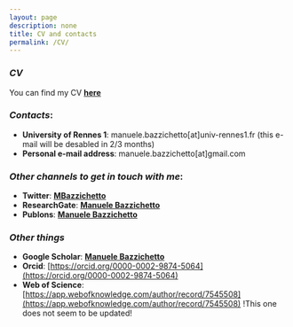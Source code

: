 ```yaml
---
layout: page
description: none
title: CV and contacts
permalink: /CV/
---
```


### _CV_

You can find my CV [**here**](https://github.com/ManueleBazzichetto/pers-website/tree/main/CVfolder/ManueleBazzichettoCV.pdf)

### _Contacts_:

- **University of Rennes 1**: manuele.bazzichetto[at]univ-rennes1.fr (this e-mail will be desabled in 2/3 months)
- **Personal e-mail address**: manuele.bazzichetto[at]gmail.com

### _Other channels to get in touch with me_:

- **Twitter**: [**MBazzichetto**](https://twitter.com/MBazzichetto)
- **ResearchGate**: [**Manuele Bazzichetto**](https://www.researchgate.net/search/publication?q=manuele%2Bbazzichetto)
- **Publons**: [**Manuele Bazzichetto**](https://publons.com/researcher/1663283/manuele-bazzichetto/)

### _Other things_

- **Google Scholar**: [**Manuele Bazzichetto**](https://scholar.google.it/citations?user=RysWTycAAAAJ&hl=it&oi=ao)
- **Orcid**: [https://orcid.org/0000-0002-9874-5064](https://orcid.org/0000-0002-9874-5064)
- **Web of Science**: [https://app.webofknowledge.com/author/record/7545508](https://app.webofknowledge.com/author/record/7545508) !This one does not seem to be updated! 
